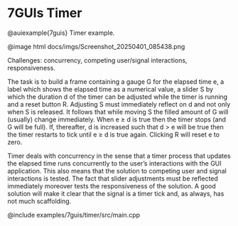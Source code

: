 # 7GUIs Timer

@auiexample{7guis}
Timer example.

@image html docs/imgs/Screenshot_20250401_085438.png

Challenges: concurrency, competing user/signal interactions, responsiveness.

The task is to build a frame containing a gauge G for the elapsed time e, a label which shows the elapsed time as a
numerical value, a slider S by which the duration d of the timer can be adjusted while the timer is running and a reset
button R. Adjusting S must immediately reflect on d and not only when S is released. It follows that while moving S the
filled amount of G will (usually) change immediately. When e ≥ d is true then the timer stops (and G will be full). If,
thereafter, d is increased such that d > e will be true then the timer restarts to tick until e ≥ d is true again.
Clicking R will reset e to zero.

Timer deals with concurrency in the sense that a timer process that updates the elapsed time runs concurrently to the
user’s interactions with the GUI application. This also means that the solution to competing user and signal
interactions is tested. The fact that slider adjustments must be reflected immediately moreover tests the responsiveness
of the solution. A good solution will make it clear that the signal is a timer tick and, as always, has not much
scaffolding.

@include examples/7guis/timer/src/main.cpp

